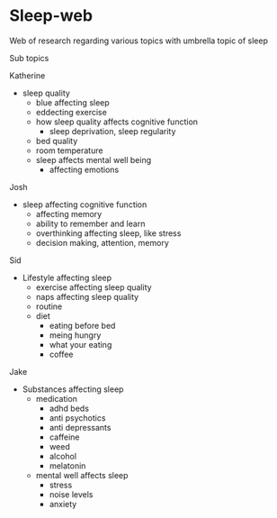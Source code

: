 # Sleep-web
Web of research regarding various topics with umbrella topic of sleep

Sub topics

Katherine
- sleep quality
    - blue affecting sleep
    - eddecting exercise
    - how sleep quality affects cognitive function
        - sleep deprivation, sleep regularity
    - bed quality
    - room temperature
    - sleep affects mental well being
        - affecting emotions

Josh
- sleep affecting cognitive function
    - affecting memory
    - ability to remember and learn
    - overthinking affecting sleep, like stress
    - decision making, attention, memory

Sid
- Lifestyle affecting sleep
    - exercise affecting sleep quality
    - naps affecting sleep quality
    - routine
    - diet
        - eating before bed
        - meing hungry
        - what your eating
        - coffee

Jake
- Substances affecting sleep
    - medication
        - adhd beds
        - anti psychotics
        - anti depressants
        - caffeine
        - weed
        - alcohol
        - melatonin
    - mental well affects sleep
        - stress
        - noise levels
        - anxiety

